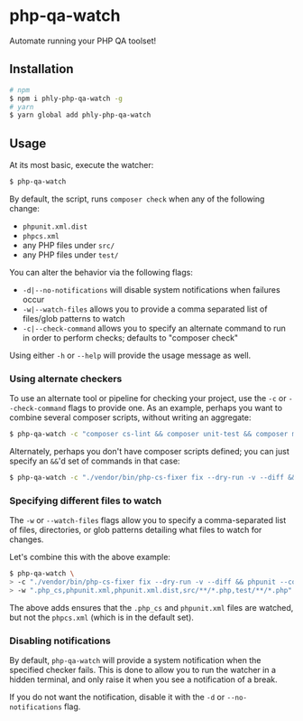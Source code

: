 # php-qa-watch

Automate running your PHP QA toolset!

## Installation

```bash
# npm
$ npm i phly-php-qa-watch -g
# yarn
$ yarn global add phly-php-qa-watch
```

## Usage

At its most basic, execute the watcher:

```bash
$ php-qa-watch
```

By default, the script, runs `composer check` when any of the following change:

- `phpunit.xml.dist`
- `phpcs.xml`
- any PHP files under `src/`
- any PHP files under `test/`

You can alter the behavior via the following flags:

- `-d|--no-notifications` will disable system notifications when failures occur
- `-w|--watch-files` allows you to provide a comma separated list of files/glob
  patterns to watch
- `-c|--check-command` allows you to specify an alternate command to run in
  order to perform checks; defaults to "composer check"

Using either `-h` or `--help` will provide the usage message as well.

### Using alternate checkers

To use an alternate tool or pipeline for checking your project, use the `-c` or
`--check-command` flags to provide one. As an example, perhaps you want to
combine several composer scripts, without writing an aggregate:

```bash
$ php-qa-watch -c "composer cs-lint && composer unit-test && composer mess-detector"
```

Alternately, perhaps you don't have composer scripts defined; you can just
specify an `&&`'d set of commands in that case:

```bash
$ php-qa-watch -c "./vendor/bin/php-cs-fixer fix --dry-run -v --diff && phpunit --colors=always"
```

### Specifying different files to watch

The `-w` or `--watch-files` flags allow you to specify a comma-separated list of
files, directories, or glob patterns detailing what files to watch for changes.

Let's combine this with the above example:

```bash
$ php-qa-watch \
> -c "./vendor/bin/php-cs-fixer fix --dry-run -v --diff && phpunit --colors=always" \
> -w ".php_cs,phpunit.xml,phpunit.xml.dist,src/**/*.php,test/**/*.php"
```

The above adds ensures that the `.php_cs` and `phpunit.xml` files are watched,
but not the `phpcs.xml` (which is in the default set).

### Disabling notifications

By default, `php-qa-watch` will provide a system notification when the specified
checker fails. This is done to allow you to run the watcher in a hidden
terminal, and only raise it when you see a notification of a break.

If you do not want the notification, disable it with the `-d` or
`--no-notifications` flag.
